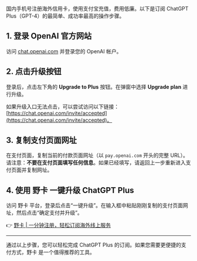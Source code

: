 国内手机号注册海外信用卡，使用支付宝充值，费用低廉。以下是订阅 ChatGPT Plus（GPT-4）的最简单、成功率最高的操作步骤。

## 1. 登录 OpenAI 官方网站

访问 [chat.openai.com](https://chat.openai.com) 并登录您的 OpenAI 帐户。

## 2. 点击升级按钮

登录后，点击左下角的 **Upgrade to Plus** 按钮。在弹窗中选择 **Upgrade plan** 进行升级。

如果升级入口无法点击，可以尝试访问以下链接：[https://chat.openai.com/invite/accepted](https://chat.openai.com/invite/accepted)。

## 3. 复制支付页面网址

在支付页面，复制当前的付款页面网址（以 `pay.openai.com` 开头的完整 URL）。请注意：**不要在支付页面填写任何信息**。如果已经填写，请返回上一步重新进入支付页面并复制网址。

## 4. 使用 野卡 一键升级 ChatGPT Plus

访问 野卡 平台，登录后点击“一键升级”。在输入框中粘贴刚刚复制的支付页面网址，然后点击“确定支付并升级”。

👉 [野卡 | 一分钟注册，轻松订阅海外线上服务](https://bit.ly/bewildcard)

---

通过以上步骤，您可以轻松完成 ChatGPT Plus 的订阅。如果您需要更便捷的支付方式，野卡 是一个值得推荐的工具。